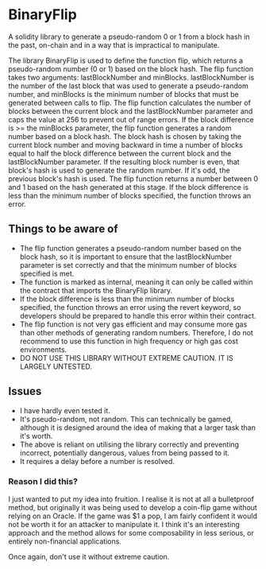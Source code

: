 # BinaryFlip

A solidity library to generate a pseudo-random 0 or 1 from a block hash in the past, on-chain and in a way that is impractical to manipulate.


The library BinaryFlip is used to define the function flip, which returns a pseudo-random number (0 or 1) based on the block hash.
The flip function takes two arguments: lastBlockNumber and minBlocks. lastBlockNumber is the number of the last block that was used to generate a pseudo-random number, and minBlocks is the minimum number of blocks that must be generated between calls to flip.
The flip function calculates the number of blocks between the current block and the lastBlockNumber parameter and caps the value at 256 to prevent out of range errors.
If the block difference is >= the minBlocks parameter, the flip function generates a random number based on a block hash. The block hash is chosen by taking the current block number and moving backward in time a number of blocks equal to half the block difference between the current block and the lastBlockNumber parameter. If the resulting block number is even, that block's hash is used to generate the random number. If it's odd, the previous block's hash is used.
The flip function returns a number between 0 and 1 based on the hash generated at this stage.
If the block difference is less than the minimum number of blocks specified, the function throws an error.

## Things to be aware of 
- The flip function generates a pseudo-random number based on the block hash, so it is important to ensure that the lastBlockNumber parameter is set correctly and that the minimum number of blocks specified is met.
- The function is marked as internal, meaning it can only be called within the contract that imports the BinaryFlip library.
- If the block difference is less than the minimum number of blocks specified, the function throws an error using the revert keyword, so developers should be prepared to handle this error within their contract.
- The flip function is not very gas efficient and may consume more gas than other methods of generating random numbers. Therefore, I do not recommend to use this function in high frequency or high gas cost environments.
- DO NOT USE THIS LIBRARY WITHOUT EXTREME CAUTION. IT IS LARGELY UNTESTED.

## Issues

- I have hardly even tested it.
- It's pseudo-random, not random. This can technically be gamed, although it is designed around the idea of making that a larger task than it's worth.
- The above is reliant on utilising the library correctly and preventing incorrect, potentially dangerous, values from being passed to it.
- It requires a delay before a number is resolved.

### Reason I did this?

I just wanted to put my idea into fruition. I realise it is not at all a bulletproof method, but originally it was being used to develop a coin-flip game without relying on an Oracle. If the game was $1 a pop, I am fairly confident it would not be worth it for an attacker to manipulate it. I think it's an interesting approach and the method allows for some composability in less serious, or entirely non-financial applications.

Once again, don't use it without extreme caution.
